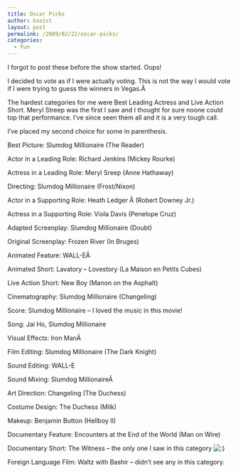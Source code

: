 ```yaml
---
title: Oscar Picks
author: bsoist
layout: post
permalink: /2009/02/22/oscar-picks/
categories:
  - Fun
---
```

I forgot to post these before the show started. Oops!

I decided to vote as if I were actually voting. This is not the way I would vote if I were trying to guess the winners in Vegas.Â 

The hardest categories for me were Best Leading Actress and Live Action Short. Meryl Streep was the first I saw and I thought for sure noone could top that performance. I&#8217;ve since seen them all and it is a very tough call.

I&#8217;ve placed my second choice for some in parenthesis.

Best Picture: Slumdog Millionaire (The Reader)

Actor in a Leading Role: Richard Jenkins (Mickey Rourke)

Actress in a Leading Role: Meryl Sreep (Anne Hathaway)

Directing: Slumdog Millionaire (Frost/Nixon)

Actor in a Supporting Role: Heath Ledger Â (Robert Downey Jr.)

Actress in a Supporting Role: Viola Davis (Penelope Cruz)

Adapted Screenplay: Slumdog Millionaire (Doubt)

Original Screenplay: Frozen River (In Bruges)

Animated Feature: WALL-EÂ 

Animated Short: Lavatory &#8211; Lovestory (La Maison en Petits Cubes)

Live Action Short: New Boy (Manon on the Asphalt)

Cinematography: Slumdog Millionaire (Changeling)

Score: Slumdog Millionaire &#8211; I loved the music in this movie!

Song: Jai Ho, Slumdog Millionaire

Visual Effects: Iron ManÂ 

Film Editing: Slumdog Millionaire (The Dark Knight)

Sound Editing: WALL-E

Sound Mixing: Slumdog MillionaireÂ 

Art Direction: Changeling (The Duchess)

Costume Design: The Duchess (Milk)

Makeup: Benjamin Button (Hellboy II)

Documentary Feature: Encounters at the End of the World (Man on Wire)

Documentary Short: The Witness &#8211; the only one I saw in this category <img src='http://archive.whsjr.soistmann.com/oped/wp-includes/images/smilies/icon_smile.gif' alt=':)' class='wp-smiley' /> 

Foreign Language Film: Waltz with Bashir &#8211; didn&#8217;t see any in this category.